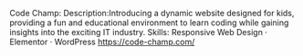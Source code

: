 Code Champ:
Description:Introducing a dynamic website designed for kids, providing a fun and educational environment to learn coding while gaining insights into the exciting IT industry.
Skills: Responsive Web Design · Elementor · WordPress
https://code-champ.com/

